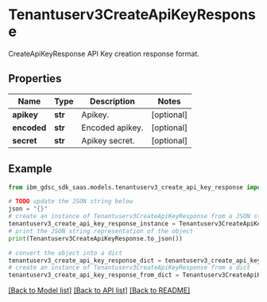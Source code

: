 # Tenantuserv3CreateApiKeyResponse

CreateApiKeyResponse API Key creation response format.

## Properties

Name | Type | Description | Notes
------------ | ------------- | ------------- | -------------
**apikey** | **str** | Apikey. | [optional] 
**encoded** | **str** | Encoded apikey. | [optional] 
**secret** | **str** | Apikey secret. | [optional] 

## Example

```python
from ibm_gdsc_sdk_saas.models.tenantuserv3_create_api_key_response import Tenantuserv3CreateApiKeyResponse

# TODO update the JSON string below
json = "{}"
# create an instance of Tenantuserv3CreateApiKeyResponse from a JSON string
tenantuserv3_create_api_key_response_instance = Tenantuserv3CreateApiKeyResponse.from_json(json)
# print the JSON string representation of the object
print(Tenantuserv3CreateApiKeyResponse.to_json())

# convert the object into a dict
tenantuserv3_create_api_key_response_dict = tenantuserv3_create_api_key_response_instance.to_dict()
# create an instance of Tenantuserv3CreateApiKeyResponse from a dict
tenantuserv3_create_api_key_response_from_dict = Tenantuserv3CreateApiKeyResponse.from_dict(tenantuserv3_create_api_key_response_dict)
```
[[Back to Model list]](../README.md#documentation-for-models) [[Back to API list]](../README.md#documentation-for-api-endpoints) [[Back to README]](../README.md)


